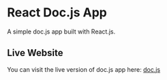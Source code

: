 # React Doc.js App

A simple doc.js app built with React.js.

## Live Website

You can visit the live version of doc.js app here: [doc.js](https://msdian0007.github.io/doc.js/)
